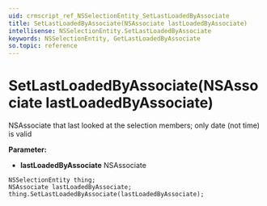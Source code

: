 ```yaml
---
uid: crmscript_ref_NSSelectionEntity_SetLastLoadedByAssociate
title: SetLastLoadedByAssociate(NSAssociate lastLoadedByAssociate)
intellisense: NSSelectionEntity.SetLastLoadedByAssociate
keywords: NSSelectionEntity, GetLastLoadedByAssociate
so.topic: reference
---
```


# SetLastLoadedByAssociate(NSAssociate lastLoadedByAssociate)

NSAssociate that last looked at the selection members; only date (not time) is valid

**Parameter:** 
* **lastLoadedByAssociate** NSAssociate

```crmscript
NSSelectionEntity thing;
NSAssociate lastLoadedByAssociate;
thing.SetLastLoadedByAssociate(lastLoadedByAssociate);
```

